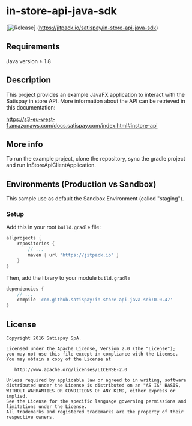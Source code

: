 # in-store-api-java-sdk

[![Release](https://jitpack.io/v/User/Repo.svg)]
(https://jitpack.io/satispay/in-store-api-java-sdk)

## Requirements

Java version ≥ 1.8

## Description

This project provides an example JavaFX application to interact with the Satispay in store API.
More information about the API can be retrieved in this documentation: 

https://s3-eu-west-1.amazonaws.com/docs.satispay.com/index.html#instore-api

## More info

To run the example project, clone the repository, sync the gradle project and run InStoreApiClientApplication.

## Environments (Production vs Sandbox)

This sample use as default the Sandbox Environment (called "staging").

### Setup

Add this in your root `build.gradle` file:

```gradle
allprojects {
    repositories {
	    // ...
	    maven { url "https://jitpack.io" }
    }
}
```

Then, add the library to your module `build.gradle`
```gradle
dependencies {
    // ...
    compile 'com.github.satispay:in-store-api-java-sdk:0.0.47'
}
```


## License

    Copyright 2016 Satispay SpA.

    Licensed under the Apache License, Version 2.0 (the "License");
    you may not use this file except in compliance with the License.
    You may obtain a copy of the License at

       http://www.apache.org/licenses/LICENSE-2.0

    Unless required by applicable law or agreed to in writing, software
    distributed under the License is distributed on an "AS IS" BASIS,
    WITHOUT WARRANTIES OR CONDITIONS OF ANY KIND, either express or implied.
    See the License for the specific language governing permissions and
    limitations under the License.
    All trademarks and registered trademarks are the property of their respective owners.
